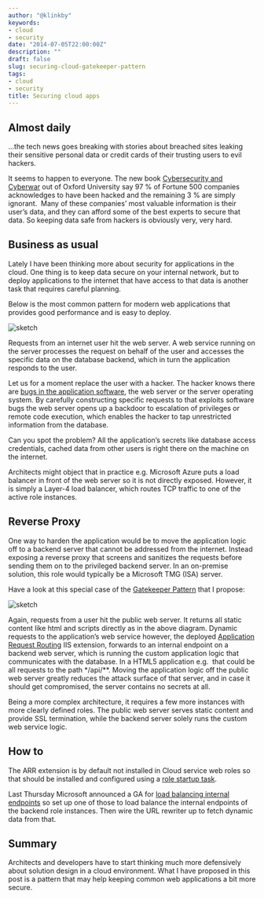 ```yaml
---
author: "@klinkby"
keywords:
- cloud
- security
date: "2014-07-05T22:00:00Z"
description: ""
draft: false
slug: securing-cloud-gatekeeper-pattern
tags:
- cloud
- security
title: Securing cloud apps
---
```



## Almost daily

<span>...the tech news goes breaking with stories about  breached sites leaking their sensitive personal data or credit cards of their  trusting users to evil hackers.</span>  



It seems to happen to everyone. The new book [Cybersecurity  and Cyberwar](http://www.amazon.com/gp/product/0199918112/ref=as_li_tl?ie=UTF8&camp=1789&creative=9325&creativeASIN=0199918112&linkCode=as2&tag=klinkby-20&linkId=ZCZUIVU2F6MUHO37) out of Oxford University say 97 % of Fortune 500 companies acknowledges  to have been hacked and the remaining 3 % are simply ignorant.  Many of these companies’ most valuable  information is their user’s data, and they can afford some of the best experts  to secure that data. So keeping data safe from hackers is obviously very, very  hard.

## Business as usual

Lately I have been thinking more about security for  applications in the cloud. One thing is to keep data secure on your internal  network, but to deploy applications to the internet that have access to that  data is another task that requires careful planning.

Below is the most common pattern for modern web applications  that provides good performance and is easy to deploy. 

![sketch](/images/2014/web-1.jpg)  

Requests from an internet user hit the web server. A web  service running on the server processes the request on behalf of the user and  accesses the specific data on the database backend, which in turn the  application responds to the user. 

Let us for a moment replace the user with a hacker. The  hacker knows there are [bugs  in the application software](http://queue.acm.org/detail.cfm?id=2602816), the web server or the server operating system.  By carefully constructing specific requests to that exploits software bugs the  web server opens up a backdoor to escalation of privileges or remote code  execution, which enables the hacker to tap unrestricted information from the  database. 

Can you spot the problem? All the application’s secrets like  database access credentials, cached data from other users is right there on the  machine on the internet.

Architects might object that in practice e.g. Microsoft  Azure puts a load balancer in front of the web server so it is not directly  exposed. However, it is simply a Layer-4 load balancer, which routes TCP  traffic to one of the active role instances.

## Reverse Proxy

One way to harden the application would be to move the  application logic off to a backend server that cannot be addressed from the  internet. Instead exposing a reverse proxy that screens and sanitizes the  requests before sending them on to the privileged backend server. In an  on-premise solution, this role would typically be a Microsoft TMG (ISA) server.  

Have a look at this special case of the [Gatekeeper  Pattern](https://blogs.msdn.com/b/sdl/archive/2010/06/16/10024587.aspx?Redirected=true) that I propose: 

![sketch](/images/2014/web-2.jpg)  

Again, requests from a user hit the public web server. It  returns all static content like html and scripts directly as in the above  diagram. Dynamic requests to the application’s web service however, the deployed  [Application  Request Routing](http://www.iis.net/downloads/microsoft/application-request-routing) IIS extension, forwards to an internal endpoint on a  backend web server, which is running the custom application logic that communicates  with the database. In a HTML5 application e.g.  that could be all requests to the path */api/**. Moving the application logic off  the public web server greatly reduces the attack surface of that server, and in  case it should get compromised, the server contains no secrets at all. 

Being a more complex architecture, it requires a few more  instances with more clearly defined roles. The public web server serves static  content and provide SSL termination, while the backend server solely runs the custom  web service logic. 

## How to

The ARR extension is by default not installed in Cloud service  web roles so that should be installed and configured using a [role startup task](http://robindotnet.wordpress.com/tag/azure-arr/). 

Last Thursday Microsoft announced a GA for [load  balancing internal endpoints](http://azure.microsoft.com/en-us/updates/general-availability-internal-load-balancing/) so set up one of those to <span>load balance the internal endpoints of the backend role instances. </span><span>Then wire the URL rewriter</span><span> up to fetch dynamic data from that. </span>

## Summary

Architects and developers have to start thinking much more defensively about solution design in a cloud environment. What I have proposed in this post is a pattern that may help keeping common web applications a bit more secure.

